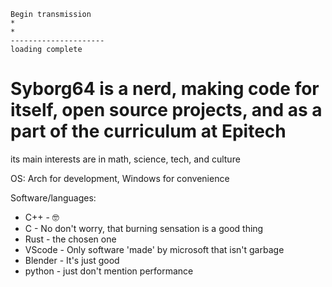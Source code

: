 ```
Begin transmission
*
*
---------------------
loading complete
```

# Syborg64 is a nerd, making code for itself, open source projects, and as a part of the curriculum at Epitech

its main interests are in math, science, tech, and culture 

OS: Arch for development, Windows for convenience

Software/languages:
- C++ - 🤓
- C - No don't worry, that burning sensation is a good thing
- Rust - the chosen one
- VScode - Only software 'made' by microsoft that isn't garbage
- Blender - It's just good
- python - just don't mention performance
